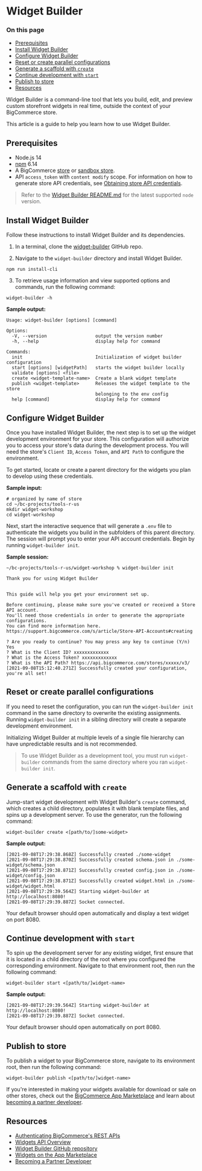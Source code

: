 # Widget Builder

<div class="otp" id="no-index">

### On this page
- [Prerequisites](#prerequisites)
- [Install Widget Builder](#install-widget-builder)
- [Configure Widget Builder](#configure-widget-builder)
- [Reset or create parallel configurations](#reset-or-create-parallel-configurations)
- [Generate a scaffold with `create`](#generate-a-scaffold-with-create)
- [Continue development with `start`](#continue-development-with-start)
- [Publish to store](#publish-to-store)
- [Resources](#resources)

</div>

Widget Builder is a command-line tool that lets you build, edit, and preview custom storefront widgets in real time, outside the context of your BigCommerce store.

This article is a guide to help you learn how to use Widget Builder. 

## Prerequisites

* Node.js 14
* [npm](https://www.npmjs.com/) 6.14
* A BigCommerce [store](https://support.bigcommerce.com/s/article/Starting-a-Bigcommerce-Trial) or [sandbox store](https://developer.bigcommerce.com/api-docs/partner/getting-started/create-a-sandbox-store).
* API `access_token` with `content modify` scope. For information on how to generate store API credentials, see [Obtaining store API credentials](https://developer.bigcommerce.com/api-docs/getting-started/authentication/rest-api-authentication#obtaining-store-api-credentials).


<div class="HubBlock--callout">
<div class="CalloutBlock--info">
<div class="HubBlock-content">

<!-- theme: info -->

> Refer to the [Widget Builder README.md](https://github.com/bigcommerce/widget-builder) for the latest supported `node` version.

</div>
</div>
</div>

## Install Widget Builder

Follow these instructions to install Widget Builder and its dependencies. 

1. In a terminal, clone the [widget-builder](https://github.com/bigcommerce/widget-builder) GitHub repo.

2. Navigate to the `widget-builder` directory and install Widget Builder.

```shell
npm run install-cli
```

3. To retrieve usage information and view supported options and commands, run the following command:

```shell
widget-builder -h
```

**Sample output:**

```shell
Usage: widget-builder [options] [command]

Options:
  -V, --version                  output the version number
  -h, --help                     display help for command

Commands:
  init                           Initialization of widget builder configuration
  start [options] [widgetPath]   starts the widget builder locally
  validate [options] <file>
  create <widget-template-name>  Create a blank widget template
  publish <widget-template>      Releases the widget template to the store
                                 belonging to the env config
  help [command]                 display help for command
```

## Configure Widget Builder

Once you have installed Widget Builder, the next step is to set up the widget development environment for your store.  This configuration will authorize you to access your store's data during the development process. You will need the store's `Client ID`, `Access Token`, and `API Path` to configure the environment. 

To get started, locate or create a parent directory for the widgets you plan to develop using these credentials.

**Sample input:**

```shell
# organized by name of store  
cd ~/bc-projects/tools-r-us
mkdir widget-workshop
cd widget-workshop
```

Next, start the interactive sequence that will generate a `.env` file to authenticate the widgets you build in the subfolders of this parent directory.  The session will prompt you to enter your API account credentials. Begin by running `widget-builder init`. 

**Sample session:**

```shell
~/bc-projects/tools-r-us/widget-workshop % widget-builder init

Thank you for using Widget Builder

            
This guide will help you get your environment set up.

Before continuing, please make sure you've created or received a Store API account.
You'll need those credentials in order to generate the appropriate configurations.
You can find more information here. https://support.bigcommerce.com/s/article/Store-API-Accounts#creating

? Are you ready to continue? You may press any key to continue (Y/n) Yes
? What is the Client ID? xxxxxxxxxxxxx
? What is the Access Token? xxxxxxxxxxxxx
? What is the API Path? https://api.bigcommerce.com/stores/xxxxx/v3/
[2021-09-08T15:12:40.271Z] Successfully created your configuration, you're all set!
```
## Reset or create parallel configurations

If you need to reset the configuration, you can run the `widget-builder init` command in the same directory to overwrite the existing assignments.  Running `widget-builder init` in a sibling directory will create a separate development environment.  

Initializing Widget Builder at multiple levels of a single file hierarchy can have unpredictable results and is not recommended.
 
 
<div class="HubBlock--callout">
<div class="CalloutBlock--warn">
<div class="HubBlock-content">

<!-- theme: warn -->

> To use Widget Builder as a development tool, you must run `widget-builder` commands from the same directory where you ran `widget-builder init`.

</div>
</div>
</div>
  
## Generate a scaffold with `create`

Jump-start widget development with Widget Builder's `create` command, which creates a child directory, populates it with blank template files, and spins up a development server.  To use the generator, run the following command:

```shell
widget-builder create <[path/to/]some-widget>
```

**Sample output:**

```shell
[2021-09-08T17:29:38.868Z] Successfully created ./some-widget 
[2021-09-08T17:29:38.870Z] Successfully created schema.json in ./some-widget/schema.json
[2021-09-08T17:29:38.871Z] Successfully created config.json in ./some-widget/config.json
[2021-09-08T17:29:38.871Z] Successfully created widget.html in ./some-widget/widget.html
[2021-09-08T17:29:39.564Z] Starting widget-builder at http://localhost:8080!
[2021-09-08T17:29:39.887Z] Socket connected.
```

Your default browser should open automatically and display a text widget on port 8080.

## Continue development with `start`

To spin up the development server for any existing widget, first ensure that it is located in a child directory of the root where you configured the corresponding environment.  Navigate to that environment root, then run the following command:

```shell
widget-builder start <[path/to/]widget-name>
```
**Sample output:**

```shell
[2021-09-08T17:29:39.564Z] Starting widget-builder at http://localhost:8080!
[2021-09-08T17:29:39.887Z] Socket connected.
```

Your default browser should open automatically on port 8080.

## Publish to store

To publish a widget to your BigCommerce store, navigate to its environment root, then run the following command:

```shell
widget-builder publish <[path/to/]widget-name>
```

If you're interested in making your widgets available for download or sale on other stores, check out the [BigCommerce App Marketplace](https://www.bigcommerce.com/apps/toolswidgets/) and learn about [becoming a partner developer](https://developer.bigcommerce.com/api-docs/partner/becoming-a-partner).

## Resources

* [Authenticating BigCommerce's REST APIs](https://developer.bigcommerce.com/api-docs/getting-started/authentication/rest-api-authentication)
* [Widgets API Overview](https://developer.bigcommerce.com/api-docs/store-management/widgets/overview)
* [Widget Builder GitHub repository](https://github.com/bigcommerce/widget-builder)
* [Widgets on the App Marketplace](https://www.bigcommerce.com/apps/toolswidgets/)
* [Becoming a Partner Developer](https://developer.bigcommerce.com/api-docs/partner/becoming-a-partner)
